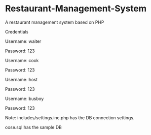 # Restaurant-Management-System
A restaurant management system based on PHP

Credentials

Username: waiter

Password: 123



Username: cook

Password: 123



Username: host

Password: 123



Username: busboy

Password: 123



Note: includes/settings.inc.php has the DB connection settings.

oose.sql has the sample DB

